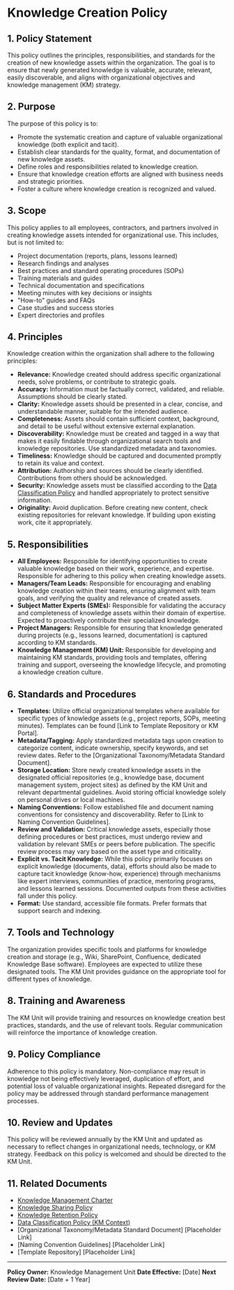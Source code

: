 # Knowledge Creation Policy

## 1. Policy Statement

This policy outlines the principles, responsibilities, and standards for the creation of new knowledge assets within the organization. The goal is to ensure that newly generated knowledge is valuable, accurate, relevant, easily discoverable, and aligns with organizational objectives and knowledge management (KM) strategy.

## 2. Purpose

The purpose of this policy is to:
- Promote the systematic creation and capture of valuable organizational knowledge (both explicit and tacit).
- Establish clear standards for the quality, format, and documentation of new knowledge assets.
- Define roles and responsibilities related to knowledge creation.
- Ensure that knowledge creation efforts are aligned with business needs and strategic priorities.
- Foster a culture where knowledge creation is recognized and valued.

## 3. Scope

This policy applies to all employees, contractors, and partners involved in creating knowledge assets intended for organizational use. This includes, but is not limited to:
- Project documentation (reports, plans, lessons learned)
- Research findings and analyses
- Best practices and standard operating procedures (SOPs)
- Training materials and guides
- Technical documentation and specifications
- Meeting minutes with key decisions or insights
- "How-to" guides and FAQs
- Case studies and success stories
- Expert directories and profiles

## 4. Principles

Knowledge creation within the organization shall adhere to the following principles:
- **Relevance:** Knowledge created should address specific organizational needs, solve problems, or contribute to strategic goals.
- **Accuracy:** Information must be factually correct, validated, and reliable. Assumptions should be clearly stated.
- **Clarity:** Knowledge assets should be presented in a clear, concise, and understandable manner, suitable for the intended audience.
- **Completeness:** Assets should contain sufficient context, background, and detail to be useful without extensive external explanation.
- **Discoverability:** Knowledge must be created and tagged in a way that makes it easily findable through organizational search tools and knowledge repositories. Use standardized metadata and taxonomies.
- **Timeliness:** Knowledge should be captured and documented promptly to retain its value and context.
- **Attribution:** Authorship and sources should be clearly identified. Contributions from others should be acknowledged.
- **Security:** Knowledge assets must be classified according to the [Data Classification Policy](DataClassificationPolicy.md) and handled appropriately to protect sensitive information.
- **Originality:** Avoid duplication. Before creating new content, check existing repositories for relevant knowledge. If building upon existing work, cite it appropriately.

## 5. Responsibilities

- **All Employees:** Responsible for identifying opportunities to create valuable knowledge based on their work, experience, and expertise. Responsible for adhering to this policy when creating knowledge assets.
- **Managers/Team Leads:** Responsible for encouraging and enabling knowledge creation within their teams, ensuring alignment with team goals, and verifying the quality and relevance of created assets.
- **Subject Matter Experts (SMEs):** Responsible for validating the accuracy and completeness of knowledge assets within their domain of expertise. Expected to proactively contribute their specialized knowledge.
- **Project Managers:** Responsible for ensuring that knowledge generated during projects (e.g., lessons learned, documentation) is captured according to KM standards.
- **Knowledge Management (KM) Unit:** Responsible for developing and maintaining KM standards, providing tools and templates, offering training and support, overseeing the knowledge lifecycle, and promoting a knowledge creation culture.

## 6. Standards and Procedures

- **Templates:** Utilize official organizational templates where available for specific types of knowledge assets (e.g., project reports, SOPs, meeting minutes). Templates can be found [Link to Template Repository or KM Portal].
- **Metadata/Tagging:** Apply standardized metadata tags upon creation to categorize content, indicate ownership, specify keywords, and set review dates. Refer to the [Organizational Taxonomy/Metadata Standard Document].
- **Storage Location:** Store newly created knowledge assets in the designated official repositories (e.g., knowledge base, document management system, project sites) as defined by the KM Unit and relevant departmental guidelines. Avoid storing official knowledge solely on personal drives or local machines.
- **Naming Conventions:** Follow established file and document naming conventions for consistency and discoverability. Refer to [Link to Naming Convention Guidelines].
- **Review and Validation:** Critical knowledge assets, especially those defining procedures or best practices, must undergo review and validation by relevant SMEs or peers before publication. The specific review process may vary based on the asset type and criticality.
- **Explicit vs. Tacit Knowledge:** While this policy primarily focuses on explicit knowledge (documents, data), efforts should also be made to capture tacit knowledge (know-how, experience) through mechanisms like expert interviews, communities of practice, mentoring programs, and lessons learned sessions. Documented outputs from these activities fall under this policy.
- **Format:** Use standard, accessible file formats. Prefer formats that support search and indexing.

## 7. Tools and Technology

The organization provides specific tools and platforms for knowledge creation and storage (e.g., Wiki, SharePoint, Confluence, dedicated Knowledge Base software). Employees are expected to utilize these designated tools. The KM Unit provides guidance on the appropriate tool for different types of knowledge.

## 8. Training and Awareness

The KM Unit will provide training and resources on knowledge creation best practices, standards, and the use of relevant tools. Regular communication will reinforce the importance of knowledge creation.

## 9. Policy Compliance

Adherence to this policy is mandatory. Non-compliance may result in knowledge not being effectively leveraged, duplication of effort, and potential loss of valuable organizational insights. Repeated disregard for the policy may be addressed through standard performance management processes.

## 10. Review and Updates

This policy will be reviewed annually by the KM Unit and updated as necessary to reflect changes in organizational needs, technology, or KM strategy. Feedback on this policy is welcomed and should be directed to the KM Unit.

## 11. Related Documents

- [Knowledge Management Charter](../Charter.md)
- [Knowledge Sharing Policy](KnowledgeSharingPolicy.md)
- [Knowledge Retention Policy](KnowledgeRetentionPolicy.md)
- [Data Classification Policy (KM Context)](DataClassificationPolicy.md)
- [Organizational Taxonomy/Metadata Standard Document] [Placeholder Link]
- [Naming Convention Guidelines] [Placeholder Link]
- [Template Repository] [Placeholder Link]

---
**Policy Owner:** Knowledge Management Unit
**Date Effective:** [Date]
**Next Review Date:** [Date + 1 Year] 